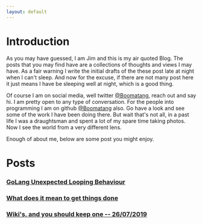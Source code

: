 ```yaml
---
layout: default
---
```


# Introduction
As you may have guessed, I am Jim and this is my air quoted Blog.
The posts that you may find have are a collections of thoughts and views I may have.
As a fair warning I write the initial drafts of the these post late at night when I can't sleep.
And now for the excuse, if there are not many post here it just means I have be sleeping well at night, which is a good thing.

Of course I am on social media, well twitter [@Boomatang](https://twitter.com/Boomatang), reach out and say hi.
I am pretty open to any type of conversation. 
For the people into programming I am on github [@Boomatang](https://github.com/Boomatang) also. 
Go have a look and see some of the work I have been doing there.
But wait that's not all, in a past life I was a draughtsman and spent a lot of my spare time taking photos.
Now I see the world from a very different lens.

Enough of about me, below are some post you might enjoy.

# Posts
### [GoLang Unexpected Looping Behaviour](./posts/golang-unexpected-looping-behaviour.md)
### [What does it mean to get things done](./posts/what-does-it-mean-to-get-things-done.md)
### [Wiki's, and you should keep one -- 26/07/2019](./posts/wikis-and-you-should-keep-one.html)
